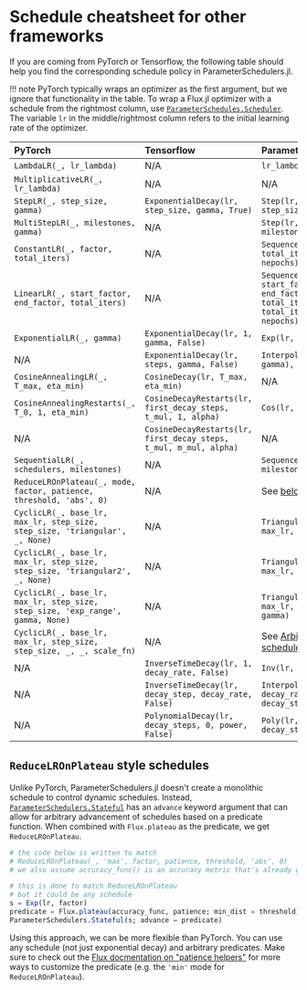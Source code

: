 # Schedule cheatsheet for other frameworks

If you are coming from PyTorch or Tensorflow, the following table should help you find the corresponding schedule policy in ParameterSchedulers.jl.

!!! note
    PyTorch typically wraps an optimizer as the first argument, but we ignore that functionality in the table. To wrap a Flux.jl optimizer with a schedule from the rightmost column, use [`ParameterSchedules.Scheduler`](#).
    The variable `lr` in the middle/rightmost column refers to the initial learning rate of the optimizer.

| PyTorch                                                                        | Tensorflow                                                        | ParameterSchedulers.jl                                |
|:-------------------------------------------------------------------------------|:------------------------------------------------------------------|:------------------------------------------------------|
| `LambdaLR(_, lr_lambda)`                                                       | N/A                                                               | `lr_lambda`                                           |
| `MultiplicativeLR(_, lr_lambda)`                                               | N/A                                                               | N/A                                                   |
| `StepLR(_, step_size, gamma)`                                                  | `ExponentialDecay(lr, step_size, gamma, True)`                    | `Step(lr, gamma, step_size)`                          |
| `MultiStepLR(_, milestones, gamma)`                                            | N/A                                                               | `Step(lr, gamma, milestones)`                         |
| `ConstantLR(_, factor, total_iters)`                                           | N/A                                                               | `Sequence(lr * factor => total_iters, lr => nepochs)` |
| `LinearLR(_, start_factor, end_factor, total_iters)`                           | N/A                                                               | `Sequence(Triangle(lr * start_factor, lr * end_factor, 2 * total_iters) => total_iters, lr => nepochs)` |
| `ExponentialLR(_, gamma)`                                                      | `ExponentialDecay(lr, 1, gamma, False)`                           | `Exp(lr, gamma)`                                      |
| N/A                                                                            | `ExponentialDecay(lr, steps, gamma, False)`                       | `Interpolator(Exp(lr, gamma), steps)`                 |
| `CosineAnnealingLR(_, T_max, eta_min)`                                         | `CosineDecay(lr, T_max, eta_min)`                                 | N/A                                                   |
| `CosineAnnealingRestarts(_, T_0, 1, eta_min)`                                  | `CosineDecayRestarts(lr, first_decay_steps, t_mul, 1, alpha)`     | `Cos(lr, eta_min, T_0)`                               |
| N/A                                                                            | `CosineDecayRestarts(lr, first_decay_steps, t_mul, m_mul, alpha)` | N/A                                                   |
| `SequentialLR(_, schedulers, milestones)`                                      | N/A                                                               | `Sequence(schedulers, milestones)`                    |
| `ReduceLROnPlateau(_, mode, factor, patience, threshold, 'abs', 0)`            | N/A                                                               | See [below](# "`ReduceLROnPlateau` style schedules")      |
| `CyclicLR(_, base_lr, max_lr, step_size, step_size, 'triangular', _, None)`    | N/A                                                               | `Triangule(base_lr, max_lr, step_size)`               |
| `CyclicLR(_, base_lr, max_lr, step_size, step_size, 'triangular2', _, None)`   | N/A                                                               | `TrianguleDecay2(base_lr, max_lr, step_size)`         |
| `CyclicLR(_, base_lr, max_lr, step_size, step_size, 'exp_range', gamma, None)` | N/A                                                               | `TrianguleExp(base_lr, max_lr, step_size, gamma)`     |
| `CyclicLR(_, base_lr, max_lr, step_size, step_size, _, _, scale_fn)`           | N/A                                                               | See [Arbitrary looping schedules](#)                  |
| N/A                                                                            | `InverseTimeDecay(lr, 1, decay_rate, False)`                      | `Inv(lr, decay_rate, 1)`                              |
| N/A                                                                            | `InverseTimeDecay(lr, decay_step, decay_rate, False)`             | `Interpolator(Inv(lr, decay_rate, 1), decay_step)`    |
| N/A                                                                            | `PolynomialDecay(lr, decay_steps, 0, power, False)`               | `Poly(lr, power, decay_steps)`                        |

## `ReduceLROnPlateau` style schedules

Unlike PyTorch, ParameterSchedulers.jl doesn't create a monolithic schedule to control dynamic schedules. Instead, [`ParameterSchedulers.Stateful`](#) has an `advance` keyword argument that can allow for arbitrary advancement of schedules based on a predicate function. When combined with `Flux.plateau` as the predicate, we get `ReduceLROnPlateau`.
```julia
# the code below is written to match
# ReduceLROnPlateau(_, 'max', factor, patience, threshold, 'abs', 0)
# we also assume accuracy_func() is an accuracy metric that's already given for our model

# this is done to match ReduceLROnPlateau
# but it could be any schedule
s = Exp(lr, factor)
predicate = Flux.plateau(accuracy_func, patience; min_dist = threshold)
ParameterSchedulers.Stateful(s; advance = predicate)
```
Using this approach, we can be more flexible than PyTorch. You can use any schedule (not just exponential decay) and arbitrary predicates. Make sure to check out the [Flux docmentation on "patience helpers"](https://fluxml.ai/Flux.jl/stable/utilities/#Patience-Helpers) for more ways to customize the predicate (e.g. the `'min'` mode for `ReduceLROnPlateau`).
